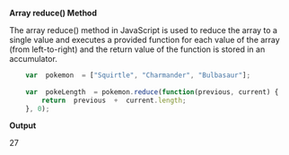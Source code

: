 **Array reduce() Method**

The array reduce() method in JavaScript is used to reduce
the array to a single value and executes a provided function
for each value of the array (from left-to-right) and the return
value of the function is stored in an accumulator.

```js
    var  pokemon  = ["Squirtle", "Charmander", "Bulbasaur"];
    
    var  pokeLength  = pokemon.reduce(function(previous, current) {
        return  previous  +  current.length;
    }, 0);
```
**Output**

27
